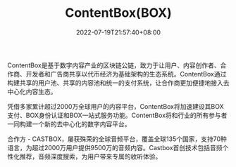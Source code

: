﻿---
weight: 
title: "ContentBox(BOX)"
description: "ContentBox是基于数字内容产业的区块链公链，致力于让用户、内容创作者、合作商、开发者和广告商共享以代币经济为基础架构的生态系统"
date: 2022-07-19T21:57:40+08:00
lastmod: 2022-07-19T16:45:40+08:00
draft: false
authors: ["june"]
featuredImage: "550.png"
link: "https://contentbox.one/?ref=1234btc.com"
tags: ["数字代币","ContentBox(BOX)"]
categories: ["navigation"]
navigation: ["数字代币"]
lightgallery: true
toc: true
pinned: false
recommend: false
recommend1: false
---
ContentBox是基于数字内容产业的区块链公链，致力于让用户、内容创作者、合作商、开发者和广告商共享以代币经济为基础架构的生态系统。ContentBox通过构建共享的用户池、共享的内容池和统一的支付系统，让合作商更加便捷地接入去中心化内容生态。

凭借多家累计超过2000万全球用户的内容平台，ContentBox将加速建设其BOX支付、BOX身份认证和BOX一站式服务功能。ContentBox将和行业的所有参与者一同构建一个新的去中心化的数字内容平台。

合作方 - CASTBOX，屡获殊荣的全球音频平台，覆盖全球135个国家，支持70种语言，为超过2000万用户提供9500万的音频内容。Castbox首创技术包括音频个性化推荐，音频深度搜索，为用户带来专属的收听体验。